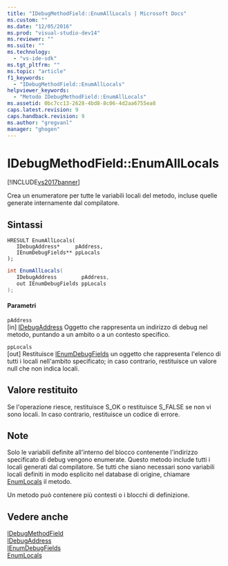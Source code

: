 ```yaml
---
title: "IDebugMethodField::EnumAllLocals | Microsoft Docs"
ms.custom: ""
ms.date: "12/05/2016"
ms.prod: "visual-studio-dev14"
ms.reviewer: ""
ms.suite: ""
ms.technology: 
  - "vs-ide-sdk"
ms.tgt_pltfrm: ""
ms.topic: "article"
f1_keywords: 
  - "IDebugMethodField::EnumAllLocals"
helpviewer_keywords: 
  - "Metodo IDebugMethodField::EnumAllLocals"
ms.assetid: 0bc7cc13-2628-4bd8-8c06-4d2aa6755ea8
caps.latest.revision: 9
caps.handback.revision: 9
ms.author: "gregvanl"
manager: "ghogen"
---
```

# IDebugMethodField::EnumAllLocals
[!INCLUDE[vs2017banner](../../../code-quality/includes/vs2017banner.md)]

Crea un enumeratore per tutte le variabili locali del metodo, incluse quelle generate internamente dal compilatore.  
  
## Sintassi  
  
```cpp#  
HRESULT EnumAllLocals(   
   IDebugAddress*     pAddress,  
   IEnumDebugFields** ppLocals  
);  
```  
  
```c#  
int EnumAllLocals(  
   IDebugAddress        pAddress,   
   out IEnumDebugFields ppLocals  
);  
```  
  
#### Parametri  
 `pAddress`  
 \[in\]  [IDebugAddress](../../../extensibility/debugger/reference/idebugaddress.md) Oggetto che rappresenta un indirizzo di debug nel metodo, puntando a un ambito o a un contesto specifico.  
  
 `ppLocals`  
 \[out\]  Restituisce [IEnumDebugFields](../../../extensibility/debugger/reference/ienumdebugfields.md) un oggetto che rappresenta l'elenco di tutti i locali nell'ambito specificato; in caso contrario, restituisce un valore null che non indica locali.  
  
## Valore restituito  
 Se l'operazione riesce, restituisce S\_OK o restituisce S\_FALSE se non vi sono locali.  In caso contrario, restituisce un codice di errore.  
  
## Note  
 Solo le variabili definite all'interno del blocco contenente l'indirizzo specificato di debug vengono enumerate.  Questo metodo include tutti i locali generati dal compilatore.  Se tutti che siano necessari sono variabili locali definiti in modo esplicito nel database di origine, chiamare [EnumLocals](../../../extensibility/debugger/reference/idebugmethodfield-enumlocals.md) il metodo.  
  
 Un metodo può contenere più contesti o i blocchi di definizione.  
  
## Vedere anche  
 [IDebugMethodField](../../../extensibility/debugger/reference/idebugmethodfield.md)   
 [IDebugAddress](../../../extensibility/debugger/reference/idebugaddress.md)   
 [IEnumDebugFields](../../../extensibility/debugger/reference/ienumdebugfields.md)   
 [EnumLocals](../../../extensibility/debugger/reference/idebugmethodfield-enumlocals.md)